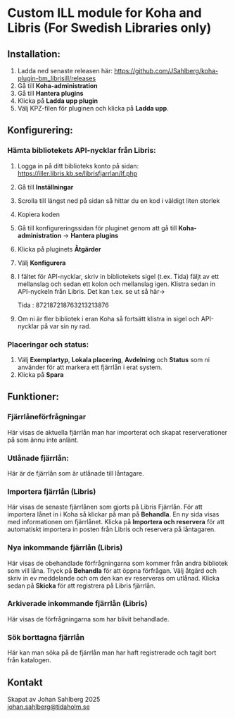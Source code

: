 # Custom ILL module for Koha and Libris (For Swedish Libraries only)

## Installation:

1.  Ladda ned senaste releasen här: https://github.com/JSahlberg/koha-plugin-bm_librisill/releases
2.  Gå till **Koha-administration**
3.  Gå till **Hantera plugins**
4.  Klicka på **Ladda upp plugin**
5.  Välj KPZ-filen för pluginen och klicka på **Ladda upp**.

## Konfigurering:

### Hämta bibliotekets API-nycklar från Libris:

1. Logga in på ditt biblioteks konto på sidan: https://iller.libris.kb.se/librisfjarrlan/lf.php
2. Gå till **Inställningar**
3. Scrolla till längst ned på sidan så hittar du en kod i väldigt liten storlek
4. Kopiera koden
5. Gå till konfigureringssidan för pluginet genom att gå till **Koha-administration** -> **Hantera plugins**
6. Klicka på pluginets **Åtgärder**
7. Välj **Konfigurera**
8. I fältet för API-nycklar, skriv in bibliotekets sigel (t.ex. Tida) fäljt av ett mellanslag och sedan ett kolon och mellanslag igen. Klistra sedan in API-nyckeln från Libris. Det kan t.ex. se ut så här->  

   Tida : 872187218763213213876  

9. Om ni är fler bibliotek i eran Koha så fortsätt klistra in sigel och API-nycklar på var sin ny rad.


### Placeringar och status:

1.  Välj **Exemplartyp**, **Lokala placering**, **Avdelning** och **Status** som ni använder för att markera ett fjärrlån i erat system.
2.  Klicka på **Spara**


## Funktioner:

### Fjärrlåneförfrågningar

Här visas de aktuella fjärrlån man har importerat och skapat reserverationer på som ännu inte anlänt.

### Utlånade fjärrlån:

Här är de fjärrlån som är utlånade till låntagare.

### Importera fjärrlån (Libris)

Här visas de senaste fjärrlånen som gjorts på Libris Fjärrlån.
För att importera lånet in i Koha så klickar på man på **Behandla**.
En ny sida visas med informationen om fjärrlånet.
Klicka på **Importera och reservera** för att automatiskt importera in posten från Libris och reservera på låntagaren.

### Nya inkommande fjärrlån (Libris)

Här visas de obehandlade förfrågningarna som kommer från andra bibliotek som vill låna.
Tryck på **Behandla** för att öppna förfrågan.
Välj åtgärd och skriv in ev meddelande och om den kan ev reserveras om utlånad.
Klicka sedan på **Skicka** för att registrera på Libris fjärrlån.

### Arkiverade inkommande fjärrlån (Libris)

Här visas de förfrågningarna som har blivit behandlade.

### Sök borttagna fjärrlån

Här kan man söka på de fjärrlån man har haft registrerade och tagit bort från katalogen.


## Kontakt

Skapat av Johan Sahlberg 2025  
johan.sahlberg@tidaholm.se
